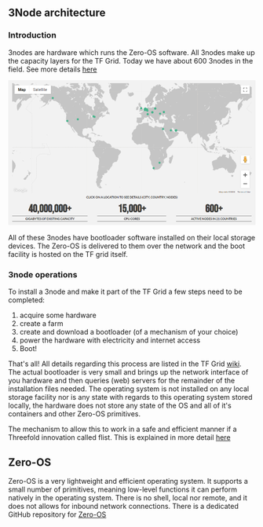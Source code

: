 ## 3Node architecture

### Introduction

3nodes are hardware which runs the Zero-OS software.  All 3nodes make up the capacity layers for the TF Grid.  Today we have about 600 3nodes in the field. See more details [here](http://www2.cloud.threefold.io)
<!--
TODO #45 Change URL to real URL once published
-->
![](img/tf_grid.png)

All of these 3nodes have bootloader software installed on their local storage devices.  The Zero-OS is delivered to them over the network and the boot facility is hosted on the TF grid itself.

### 3node operations

To install a 3node and make it part of the TF Grid a few steps need to be completed:

1. acquire some hardware
2. create a farm
3. create and download a bootloader (of a mechanism of your choice)
4. power the hardware with electricity and internet access
5. Boot!

That's all! All details regarding this process are listed in the TF Grid [wiki](https://wiki.threefold.io/grid/readme#/grid/tf_farming/v2_jsx_farmsetup).  The actual bootloader is very small and brings up the network interface of you hardware and then queries (web) servers for the remainder of the installation files needed.  The operating system is not installed on any local storage facility nor is any state with regards to this operating system stored locally, the hardware does not store any state of the OS and all of it's containers and other Zero-OS primitives.

The mechanism to allow this to work in a safe and efficient manner if a Threefold innovation called flist.  This is explained in more detail [here](architecture_flist.md)

## Zero-OS

Zero-OS is a very lightweight and efficient operating system.  It supports a small number of primitives, meaning low-level functions it can perform natively in the operating system.  There is no shell, local nor remote, and it does not allows for inbound network connections. There is a dedicated GitHub repository for [Zero-OS](https://github.com/threefoldtech/zos/tree/master/docs)







